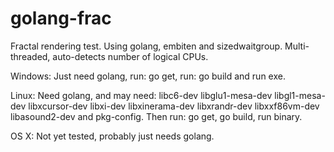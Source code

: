 # golang-frac

 Fractal rendering test.
 Using golang, embiten and sizedwaitgroup.
 Multi-threaded, auto-detects number of logical CPUs.
 
 Windows: Just need golang, run: go get, run: go build and run exe.
 
 Linux: Need golang, and may need: libc6-dev libglu1-mesa-dev libgl1-mesa-dev libxcursor-dev libxi-dev libxinerama-dev libxrandr-dev libxxf86vm-dev libasound2-dev and pkg-config. Then run: go get, go build, run binary.
 
 OS X: Not yet tested, probably just needs golang.
 
